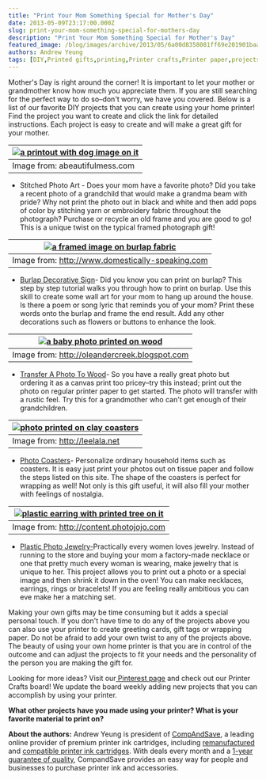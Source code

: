 ```yaml
---
title: "Print Your Mom Something Special for Mother's Day"
date: 2013-05-09T23:17:00.000Z
slug: print-your-mom-something-special-for-mothers-day
description: "Print Your Mom Something Special for Mother's Day"
featured_image: /blog/images/archive/2013/05/6a00d8358081ff69e201901baa95ca970b-800wi.jpg
authors: Andrew Yeung
tags: [DIY,Printed gifts,printing,Printer crafts,Printer paper,projects,inkjet printer]
---
```



Mother's Day is right around the corner! It is important to let your mother or grandmother know how much you appreciate them. If you are still searching for the perfect way to do so–don't worry, we have you covered. Below is a list of our favorite DIY projects that you can create using your home printer! Find the project you want to create and click the link for detailed instructions. Each project is easy to create and will make a great gift for your mother.


| [![a printout with dog image on it](/blog/images/6a00d8358081ff69e201901baa95ca970b-800wi.jpg)](/blog/images/6a00d8358081ff69e201901baa95ca970b-800wi.jpg) |
| ---------------------------------------------------------------------------------------------------------------------- |
| Image from: abeautifulmess.com                                                                                         |


* Stitched Photo Art \- Does your mom have a favorite photo? Did you take a recent photo of a grandchild that would make a grandma beam with pride? Why not print the photo out in black and white and then add pops of color by stitching yarn or embroidery fabric throughout the photograph? Purchase or recycle an old frame and you are good to go! This is a unique twist on the typical framed photograph gift!


| [![a framed image on burlap fabric](/blog/images/burlap-laundry-sign-11-thumb-2-.jpg)](/blog/images/burlap-laundry-sign-11-thumb-2-.jpg) |
| ---------------------------------------------------------------------------------------------------- |
| Image from: http://www.domestically-speaking.com                                                     |

* [Burlap Decorative Sign](https://www.domestically-speaking.com/burlap-laundry-signhow-to/)\- Did you know you can print on burlap? This step by step tutorial walks you through how to print on burlap. Use this skill to create some wall art for your mom to hang up around the house. Is there a poem or song lyric that reminds you of your mom? Print these words onto the burlap and frame the end result. Add any other decorations such as flowers or buttons to enhance the look.

| [![a baby photo printed on wood](/blog/images/blogger-image-1375932946.jpg)](/blog/images/blogger-image-1375932946.jpg) |
| -------------------------------------------------------------------------------------- |
| Image from: http://oleandercreek.blogspot.com                                          |

* [Transfer A Photo To Wood](https://oleandercreek.blogspot.com/2011/12/transfer-pictures-to-wood.html)\- So you have a really great photo but ordering it as a canvas print too pricey–try this instead; print out the photo on regular printer paper to get started. The photo will transfer with a rustic feel. Try this for a grandmother who can't get enough of their grandchildren.

| [![photo printed on clay coasters](/blog/images/DSC-03182-1.jpg)](/blog/images/DSC-03182-1.jpg) |
| ------------------------------------------------------------ |
| Image from: http://leelala.net                               |

* [Photo Coasters](https://leelala.net/404.html)\- Personalize ordinary household items such as coasters. It is easy just print your photos out on tissue paper and follow the steps listed on this site. The shape of the coasters is perfect for wrapping as well! Not only is this gift useful, it will also fill your mother with feelings of nostalgia.

| [![plastic earring with printed tree on it](/blog/images/earring-sm.jpg)](/blog/images/earring-sm.jpg) |
| ---------------------------------------------------------- |
| Image from: http://content.photojojo.com                   |

* [Plastic Photo Jewelry-](https://content.photojojo.com/diy/shrink-plastic-photo-jewelry/)Practically every women loves jewelry. Instead of running to the store and buying your mom a factory-made necklace or one that pretty much every woman is wearing, make jewelry that is unique to her. This project allows you to print out a photo or a special image and then shrink it down in the oven! You can make necklaces, earrings, rings or bracelets! If you are feeling really ambitious you can eve make her a matching set.


Making your own gifts may be time consuming but it adds a special personal touch. If you don't have time to do any of the projects above you can also use your printer to create greeting cards, gift tags or wrapping paper. Do not be afraid to add your own twist to any of the projects above. The beauty of using your own home printer is that you are in control of the outcome and can adjust the projects to fit your needs and the personality of the person you are making the gift for.


Looking for more ideas? Visit our[ Pinterest page](https://www.pinterest.com/compandsave/) and check out our Printer Crafts board! We update the board weekly adding new projects that you can accomplish by using your printer.


**What other projects have you made using your printer? What is your favorite material to print on?**


**About the authors:** Andrew Yeung is president of [CompAndSave](https://www.compandsave.com/), a leading online provider of premium printer ink cartridges, including [remanufactured](https://www.compandsave.com/help) and [compatible printer ink cartridges](https://www.compandsave.com/help). With deals every month and a [1-year guarantee of quality](https://www.compandsave.com/help), CompandSave provides an easy way for people and businesses to purchase printer ink and accessories.